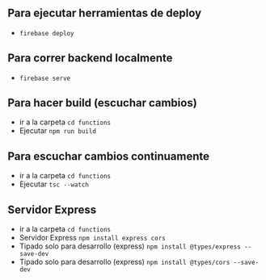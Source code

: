 ## Para ejecutar herramientas de deploy
- `firebase deploy`

## Para correr backend localmente
- `firebase serve`

## Para hacer build (escuchar cambios)
- ir a la carpeta `cd functions`
- Ejecutar `npm run build`

## Para escuchar cambios continuamente
- ir a la carpeta `cd functions`
- Ejecutar `tsc --watch`

## Servidor Express
- ir a la carpeta `cd functions`
- Servidor Express `npm install express cors`
- Tipado solo para desarrollo (express) `npm install @types/express --save-dev`
- Tipado solo para desarrollo (express) `npm install @types/cors --save-dev`